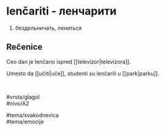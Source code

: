 # lenčariti - ленчарити

1. бездельничать, лениться  

## Rečenice

Ceo dan je lenčario ispred [[televizor|televizora]].  

Umesto da [[učiti|uče]], studenti su lenčarili u [[park|parku]].  

<br>

#vrsta/glagol  
#nivo/A2  

#tema/svakodnevica  
#tema/emocije
